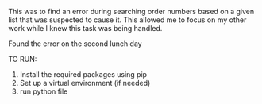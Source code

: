 This was to find an error during searching order numbers based on a given list that was suspected to cause it. 
This allowed me to focus on my other work while I knew this task was being handled. 

Found the error on the second lunch day 

TO RUN:
1. Install the required packages using pip
2. Set up a virtual environment (if needed)
3. run python file
